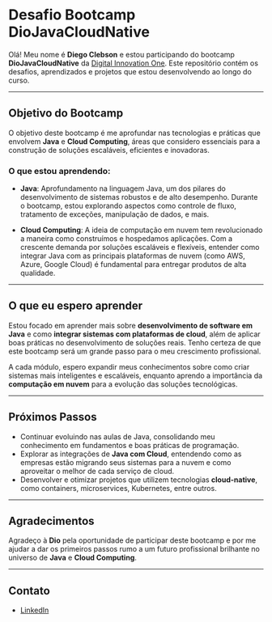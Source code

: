 # Desafio Bootcamp DioJavaCloudNative

Olá! Meu nome é **Diego Clebson** e estou participando do bootcamp **DioJavaCloudNative** da [Digital Innovation One](https://www.dio.me/). Este repositório contém os desafios, aprendizados e projetos que estou desenvolvendo ao longo do curso.

---

## Objetivo do Bootcamp

O objetivo deste bootcamp é me aprofundar nas tecnologias e práticas que envolvem **Java** e **Cloud Computing**, áreas que considero essenciais para a construção de soluções escaláveis, eficientes e inovadoras.

### O que estou aprendendo:
- **Java**: Aprofundamento na linguagem Java, um dos pilares do desenvolvimento de sistemas robustos e de alto desempenho. Durante o bootcamp, estou explorando aspectos como controle de fluxo, tratamento de exceções, manipulação de dados, e mais.
  
- **Cloud Computing**: A ideia de computação em nuvem tem revolucionado a maneira como construímos e hospedamos aplicações. Com a crescente demanda por soluções escaláveis e flexíveis, entender como integrar Java com as principais plataformas de nuvem (como AWS, Azure, Google Cloud) é fundamental para entregar produtos de alta qualidade.

---

## O que eu espero aprender

Estou focado em aprender mais sobre **desenvolvimento de software em Java** e como **integrar sistemas com plataformas de cloud**, além de aplicar boas práticas no desenvolvimento de soluções reais. Tenho certeza de que este bootcamp será um grande passo para o meu crescimento profissional.

A cada módulo, espero expandir meus conhecimentos sobre como criar sistemas mais inteligentes e escaláveis, enquanto aprendo a importância da **computação em nuvem** para a evolução das soluções tecnológicas.

---

## Próximos Passos

- Continuar evoluindo nas aulas de Java, consolidando meu conhecimento em fundamentos e boas práticas de programação.
- Explorar as integrações de **Java com Cloud**, entendendo como as empresas estão migrando seus sistemas para a nuvem e como aproveitar o melhor de cada serviço de cloud.
- Desenvolver e otimizar projetos que utilizem tecnologias **cloud-native**, como containers, microservices, Kubernetes, entre outros.

---

## Agradecimentos

Agradeço à **Dio** pela oportunidade de participar deste bootcamp e por me ajudar a dar os primeiros passos rumo a um futuro profissional brilhante no universo de **Java** e **Cloud Computing**.


---

## Contato


- [LinkedIn](https://www.linkedin.com/in/diego-clebson-9a80661b6/)



